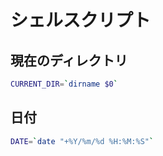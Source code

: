 # シェルスクリプト

## 現在のディレクトリ

```sh
CURRENT_DIR=`dirname $0`
```

## 日付

```sh
DATE=`date "+%Y/%m/%d %H:%M:%S"`
```
